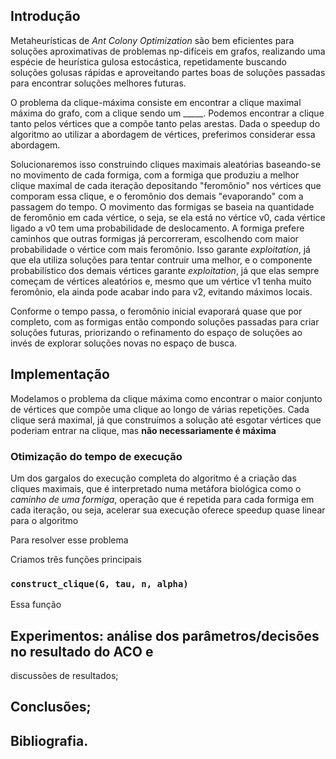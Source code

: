 ## Introdução

Metaheurísticas de *Ant Colony Optimization* são bem eficientes para soluções aproximativas de problemas np-difíceis em grafos, realizando uma espécie de heurística gulosa estocástica, repetidamente buscando soluções golusas rápidas e aproveitando  partes boas de soluções passadas para encontrar soluções melhores futuras.

O problema da clique-máxima consiste em encontrar a clique maximal máxima do grafo, com a clique sendo um _____. Podemos encontrar a clique tanto pelos vértices que a compõe tanto pelas arestas. Dada o speedup do algoritmo ao utilizar a abordagem de vértices, preferimos considerar essa abordagem.

Solucionaremos isso construindo cliques maximais aleatórias baseando-se no movimento de cada formiga, com a formiga que produziu a melhor clique maximal de cada iteração depositando "feromônio" nos vértices que comporam essa clique, e o feromônio dos demais "evaporando" com a passagem do tempo. O movimento das formigas se baseia na quantidade de feromônio em cada vértice, o seja, se ela está no vértice v0, cada vértice ligado a v0 tem uma probabilidade de deslocamento. A formiga prefere caminhos que outras formigas já percorreram, escolhendo com maior probabilidade o vértice com mais feromônio. Isso garante *exploitation*, já que ela utiliza soluções para tentar contruir uma melhor, e o componente probabilístico dos demais vértices garante *exploitation*, já que elas sempre começam de vértices aleatórios e, mesmo que um vértice v1 tenha muito feromônio, ela ainda pode acabar indo para v2, evitando máximos locais.

Conforme o tempo passa, o feromônio inicial evaporará quase que por completo, com as formigas então compondo soluções passadas para criar soluções futuras, priorizando o refinamento do espaço de soluções ao invés de explorar soluções novas no espaço de busca.

## Implementação

Modelamos o problema da clique máxima como encontrar o maior conjunto de vértices que compõe uma clique ao longo de várias repetições. Cada clique será maximal, já que construímos a solução até esgotar vértices que poderiam entrar na clique, mas **não necessariamente é máxima**

### Otimização do tempo de execução

Um dos gargalos do execução completa do algoritmo é a criação das cliques maximais, que é interpretado numa metáfora biológica como o *caminho de uma formiga*, operação que é repetida para cada formiga em cada iteração, ou seja, acelerar sua execução oferece speedup quase linear para o algoritmo

Para resolver esse problema

Criamos três funções principais

### `construct_clique(G, tau, n, alpha)`

Essa função 

## Experimentos: análise dos parâmetros/decisões no resultado do ACO e
discussões de resultados;

## Conclusões;

## Bibliografia.